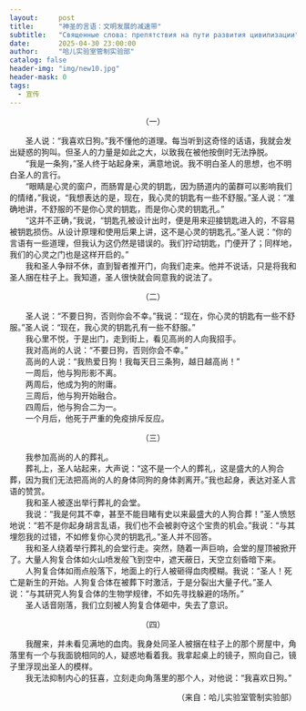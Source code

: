 ```yaml
---
layout:     post
title:      "神圣的言语：文明发展的减速带"
subtitle:   "Священные слова: препятствия на пути развития цивилизации"
date:       2025-04-30 23:00:00
author:     "哈儿实验室管制实验部"
catalog: false
header-img: "img/new10.jpg"
header-mask: 0
tags:
  - 宣传
---
```


<div style="text-align: center">（一）</div>

&emsp;&emsp;圣人说：“我喜欢日狗。”我不懂他的道理。每当听到这奇怪的话语，我就会发出疑惑的狗叫。但圣人的力量是如此之大，以致我在被他按倒时无法挣脱。  
&emsp;&emsp;“我是一条狗，”圣人终于站起身来，满意地说。我不明白圣人的思想，也不明白圣人的言行。  
&emsp;&emsp;“眼睛是心灵的窗户，而肠胃是心灵的钥匙，因为肠道内的菌群可以影响我们的情绪，”我说，“我想表达的是，现在，我心灵的钥匙有一些不舒服。”圣人说：“准确地讲，不舒服的不是你心灵的钥匙，而是你心灵的钥匙孔。”  
&emsp;&emsp;“这并不正确，”我说，“钥匙孔被设计出时，便是用来迎接钥匙进入的，不容易被钥匙损伤。从设计原理和使用后果上讲，这不是心灵的钥匙孔。”圣人说：“你的言语有一些道理，但我认为这仍然是错误的。我们拧动钥匙，门便开了；同样地，我们的心灵之门也是这样开启的。”  
&emsp;&emsp;我和圣人争辩不休，直到智者推开门，向我们走来。他并不说话，只是将我和圣人捆在柱子上。我知道，圣人很快就会同意我的说法了。

<div style="text-align: center">（二）</div>

&emsp;&emsp;圣人说：“不要日狗，否则你会不幸。”我说：“现在，你心灵的钥匙有一些不舒服。”圣人说：“现在，我心灵的钥匙孔有一些不舒服。”  
&emsp;&emsp;我心里不悦，于是出门，走到街上，看见高尚的人向我招手。  
&emsp;&emsp;我对高尚的人说：“不要日狗，否则你会不幸。”  
&emsp;&emsp;高尚的人说：“我热爱日狗！我每天日三条狗，越日越高尚！”  
&emsp;&emsp;一周后，他与狗形影不离。  
&emsp;&emsp;两周后，他成为狗的附庸。  
&emsp;&emsp;三周后，他与狗开始融合。  
&emsp;&emsp;四周后，他与狗合二为一。  
&emsp;&emsp;一个月后，他死于严重的免疫排斥反应。

<div style="text-align: center">（三）</div>

&emsp;&emsp;我参加高尚的人的葬礼。  
&emsp;&emsp;葬礼上，圣人站起来，大声说：“这不是一个人的葬礼，这是盛大的人狗合葬，因为我们无法把高尚的人的身体同狗的身体剥离开。”我也起身，表达对圣人言语的赞赏。  
&emsp;&emsp;我和圣人被逐出举行葬礼的会堂。  
&emsp;&emsp;我说：“我是何其不幸，甚至不能目睹有史以来最盛大的人狗合葬！”圣人愤怒地说：“若不是你起身胡言乱语，我们也不会被剥夺这个宝贵的机会。”我说：“与其埋怨我的过错，不如修复你心灵的钥匙孔。”圣人并不回答。  
&emsp;&emsp;我和圣人绕着举行葬礼的会堂行走。突然，随着一声巨响，会堂的屋顶被掀开了。大量人狗复合体如火山喷发般飞到空中，遮天蔽日，天空立刻昏暗下来。  
&emsp;&emsp;人狗复合体如雨点般落下，地面上的行人被砸得血肉模糊。我说：“圣人！死亡是新生的开始。人狗复合体在被葬下时激活，于是分裂出大量子代。”圣人说：“与其研究人狗复合体的生物学规律，不如先寻找躲避的场所。”  
&emsp;&emsp;圣人话音刚落，我们立刻被人狗复合体砸中，失去了意识。

<div style="text-align: center">（四）</div>

&emsp;&emsp;我醒来，并未看见满地的血肉。我身处同圣人被捆在柱子上的那个房屋中，角落里有一个与我面貌相同的人，疑惑地看着我。我拿起桌上的镜子，照向自己，镜子里浮现出圣人的模样。  
&emsp;&emsp;我无法抑制内心的狂喜，立刻走向角落里的那个人，对他说：“我喜欢日狗。”
<div style="text-align: right">（来自：哈儿实验室管制实验部）</div>